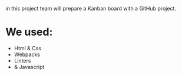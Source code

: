 in this project team will prepare a Kanban board with a GitHub project.
# We used:
- Html & Css
- Webpacks
- Linters
- & Javascript
